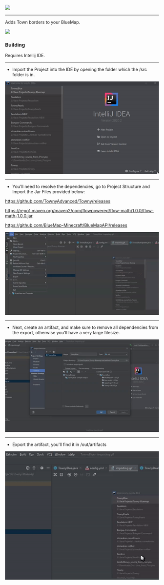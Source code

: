 ![](https://img.shields.io/badge/Towny-Blue-blue?color=09C6F9&labelColor=007ec6&style=for-the-badge&logoWidth=10000)
***
Adds Town borders to your BlueMap.

![](https://forthebadge.com/images/badges/0-percent-optimized.svg) 
### Building
Requires Intellij IDE.
***
- Import the Project into the IDE by opening the folder which the /src folder is in.

![](static/importing.gif)
***
- You'll need to resolve the dependencies, go to Project Structure and Import the Jar Files provided below:

https://github.com/TownyAdvanced/Towny/releases

https://repo1.maven.org/maven2/com/flowpowered/flow-math/1.0.0/flow-math-1.0.0.jar

https://github.com/BlueMap-Minecraft/BlueMapAPI/releases

![](static/depend.gif)
***
- Next, create an artifact, and make sure to remove all dependencies from the export, otherwise you'll have a very large filesize.

![](static/artifact.gif)
***
- Export the artifact, you'll find it in /out/artifacts

![](static/export.gif)
